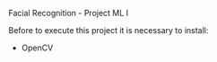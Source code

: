 Facial Recognition - Project ML I

Before to execute this project it is necessary to install:

- OpenCV